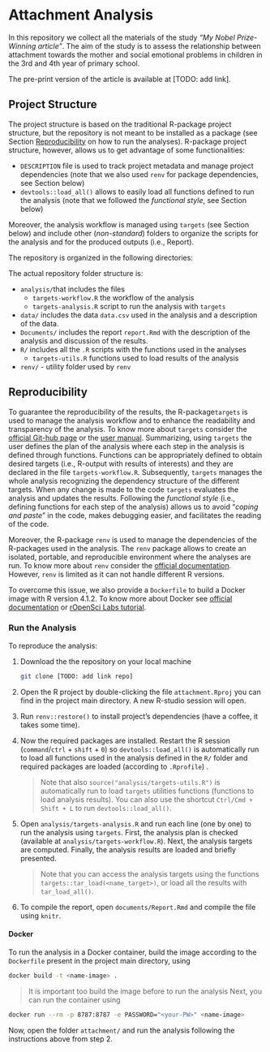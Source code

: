 
<!-- README.md is generated from README.Rmd. Please edit that file -->

# Attachment Analysis

<!-- badges: start -->
<!-- badges: end -->

In this repository we collect all the materials of the study *“My Nobel
Prize-Winning article”*. The aim of the study is to assess the
relationship between attachment towards the mother and social emotional
problems in children in the 3rd and 4th year of primary school.

The pre-print version of the article is available at \[TODO: add link\].

## Project Structure

The project structure is based on the traditional R-package project
structure, but the repository is not meant to be installed as a package
(see Section [Reproducibility](#reproducibility) on how to run the
analyses). R-package project structure, however, allows us to get
advantage of some functionalities:

-   `DESCRIPTION` file is used to track project metadata and manage
    project dependencies (note that we also used `renv` for package
    dependencies, see Section below)
-   `devtools::load_all()` allows to easily load all functions defined
    to run the analysis (note that we followed the *functional style*,
    see Section below)

Moreover, the analysis workflow is managed using `targets` (see Section
below) and include other (*non-standard*) folders to organize the
scripts for the analysis and for the produced outputs (i.e., Report).

The repository is organized in the following directories:

The actual repository folder structure is:

-   `analysis/`that includes the files
    -   `targets-workflow.R` the workflow of the analysis
    -   `targets-analysis.R` script to run the analysis with `targets`
-   `data/` includes the data `data.csv` used in the analysis and a
    description of the data.
-   `Documents/` includes the report `report.Rmd` with the description
    of the analysis and discussion of the results.
-   `R/` includes all the `.R` scripts with the functions used in the
    analyses
    -   `targets-utils.R` functions used to load results of the analysis
-   `renv/` - utility folder used by `renv`

## Reproducibility

To guarantee the reproducibility of the results, the R-package`targets`
is used to manage the analysis workflow and to enhance the readability
and transparency of the analysis. To know more about `targets` consider
the [official Git-hub page](https://github.com/ropensci/targets) or the
[user manual](https://books.ropensci.org/targets/). Summarizing, using
`targets` the user defines the plan of the analysis where each step in
the analysis is defined through functions. Functions can be
appropriately defined to obtain desired targets (i.e., R-output with
results of interests) and they are declared in the file
`targets-workflow.R`. Subsequently, `targets` manages the whole analysis
recognizing the dependency structure of the different targets. When any
change is made to the code `targets` evaluates the analysis and updates
the results. Following the *functional style* (i.e., defining functions
for each step of the analysis) allows us to avoid “*coping and paste*”
in the code, makes debugging easier, and facilitates the reading of the
code.

Moreover, the R-package `renv` is used to manage the dependencies of the
R-packages used in the analysis. The `renv` package allows to create an
isolated, portable, and reproducible environment where the analyses are
run. To know more about `renv` consider the [official
documentation](https://rstudio.github.io/renv/articles/renv.html).
However, `renv` is limited as it can not handle different R versions.

To overcome this issue, we also provide a `Dockerfile` to build a Docker
image with R version 4.1.2. To know more about Docker see [official
documentation](https://www.docker.com/) or [rOpenSci Labs
tutorial](https://jsta.github.io/r-docker-tutorial/).

### Run the Analysis

To reproduce the analysis:

1.  Download the the repository on your local machine

    ``` bash
    git clone [TODO: add link repo]
    ```

2.  Open the R project by double-clicking the file `attachment.Rproj`
    you can find in the project main directory. A new R-studio session
    will open.

3.  Run `renv::restore()` to install project’s dependencies (have a
    coffee, it takes some time).

4.  Now the required packages are installed. Restart the R session
    (`command`/`ctrl` + `shift` + `0`) so `devtools::load_all()` is
    automatically run to load all functions used in the analysis defined
    in the `R/` folder and required packages are loaded (according to
    `.Rprofile`) .

    > Note that also `source("analysis/targets-utils.R")` is
    > automatically run to load `targets` utilities functions (functions
    > to load analysis results). You can also use the shortcut
    > `Ctrl/Cmd + Shift + L` to run `devtools::load_all()`.

5.  Open `analysis/targets-analysis.R` and run each line (one by one) to
    run the analysis using `targets`. First, the analysis plan is
    checked (available at `analysis/targets-workflow.R`). Next, the
    analysis targets are computed. Finally, the analysis results are
    loaded and briefly presented.

    > Note that you can access the analysis targets using the functions
    > `targets::tar_load(<name_target>)`, or load all the results with
    > `tar_load_all()`.

6.  To compile the report, open `documents/Report.Rmd` and compile the
    file using `knitr`.

#### Docker

To run the analysis in a Docker container, build the image according to
the `Dockerfile` present in the project main directory, using

``` bash
docker build -t <name-image> .
```

> It is important too build the image before to run the analysis Next,
> you can run the container using

``` bash
docker run --rm -p 8787:8787 -e PASSWORD="<your-PW>" <name-image>
```

Now, open the folder `attachment/` and run the analysis following the
instructions above from step 2.
